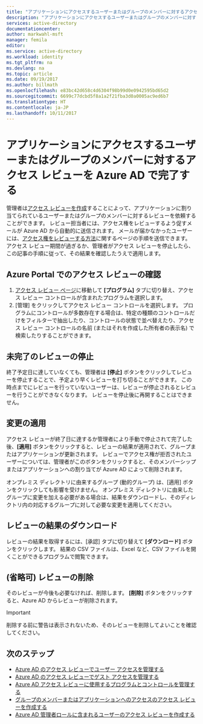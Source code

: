 ```yaml
---
title: "アプリケーションにアクセスするユーザーまたはグループのメンバーに対するアクセス レビューを Azure AD で完了する | Microsoft Docs"
description: "アプリケーションにアクセスするユーザーまたはグループのメンバーに対するアクセス レビューを Azure Active Directory で完了する方法について説明します。"
services: active-directory
documentationcenter: 
author: markwahl-msft
manager: femila
editor: 
ms.service: active-directory
ms.workload: identity
ms.tgt_pltfrm: na
ms.devlang: na
ms.topic: article
ms.date: 09/19/2017
ms.author: billmath
ms.openlocfilehash: e83bc42d658c4d6304f98b99d0e0942595bd65d2
ms.sourcegitcommit: 6699c77dcbd5f8a1a2f21fba3d0a0005ac9ed6b7
ms.translationtype: HT
ms.contentlocale: ja-JP
ms.lasthandoff: 10/11/2017
---
```

# <a name="complete-an-access-review-of-members-of-a-group-or-users-access-to-an-application-in-azure-ad"></a>アプリケーションにアクセスするユーザーまたはグループのメンバーに対するアクセス レビューを Azure AD で完了する

管理者は[アクセス レビューを作成](active-directory-azure-ad-controls-create-access-review.md)することによって、アプリケーションに割り当てられているユーザーまたはグループのメンバーに対するレビューを依頼することができます。 レビュー担当者には、アクセス権をレビューするよう促すメールが Azure AD から自動的に送信されます。 メールが届かなかったユーザーには、[アクセス権をレビューする方法](active-directory-azure-ad-controls-perform-access-review.md)に関するページの手順を送信できます。  アクセス レビュー期間が過ぎるか、管理者がアクセス レビューを停止したら、この記事の手順に従って、その結果を確認したうえで適用します。

## <a name="viewing-an-access-review-in-the-azure-portal"></a>Azure Portal でのアクセス レビューの確認

1. [アクセス レビュー ページ](https://portal.azure.com/#blade/Microsoft_AAD_ERM/DashboardBlade/)に移動して **[プログラム]** タブに切り替え、アクセス レビュー コントロールが含まれたプログラムを選択します。
2. [管理] をクリックしてアクセス レビュー コントロールを選択します。  プログラムにコントロールが多数存在する場合は、特定の種類のコントロールだけをフィルターで抽出したり、コントロールの状態で並べ替えたり、アクセス レビュー コントロールの名前 (またはそれを作成した所有者の表示名) で検索したりすることができます。 

## <a name="stopping-a-review-that-has-not-yet-completed"></a>未完了のレビューの停止

終了予定日に達していなくても、管理者は **[停止]** ボタンをクリックしてレビューを停止することで、予定より早くレビューを打ち切ることができます。  この時点までにレビューを行っていないユーザーは、レビューが停止されるとレビューを行うことができなくなります。 レビューを停止後に再開することはできません。

## <a name="applying-the-changes"></a>変更の適用 

アクセス レビューが終了日に達するか管理者により手動で停止されて完了した後、**[適用]** ボタンをクリックすると、レビューの結果が適用されて、グループまたはアプリケーションが更新されます。 レビューでアクセス権が拒否されたユーザーについては、管理者がこのボタンをクリックすると、そのメンバーシップまたはアプリケーションへの割り当てが Azure AD によって削除されます。 

オンプレミス ディレクトリに由来するグループ (動的グループ) は、[適用] ボタンをクリックしても影響を受けません。  オンプレミス ディレクトリに由来したグループに変更を加える必要がある場合は、結果をダウンロードし、そのディレクトリ内の対応するグループに対して必要な変更を適用してください。

## <a name="downloading-the-results-of-the-review"></a>レビューの結果のダウンロード

レビューの結果を取得するには、[承認] タブに切り替えて **[ダウンロード]** ボタンをクリックします。  結果の CSV ファイルは、Excel など、CSV ファイルを開くことができるプログラムで閲覧できます。

## <a name="optional-deleting-a-review"></a>(省略可) レビューの削除
そのレビューが今後も必要なければ、削除します。 **[削除]** ボタンをクリックすると、Azure AD からレビューが削除されます。

> [!IMPORTANT]
> 削除する前に警告は表示されないため、そのレビューを削除してよいことを確認してください。
> 
> 

## <a name="next-steps"></a>次のステップ

- [Azure AD のアクセス レビューでユーザー アクセスを管理する](active-directory-azure-ad-controls-manage-user-access-with-access-reviews.md)
- [Azure AD のアクセス レビューでゲスト アクセスを管理する](active-directory-azure-ad-controls-manage-guest-access-with-access-reviews.md)
- [Azure AD アクセス レビューに使用するプログラムとコントロールを管理する](active-directory-azure-ad-controls-manage-programs-controls.md)
- [グループのメンバーまたはアプリケーションへのアクセスのアクセス レビューを作成する](active-directory-azure-ad-controls-create-access-review.md)
- [Azure AD 管理者ロールに含まれるユーザーのアクセス レビューを作成する](active-directory-privileged-identity-management-how-to-start-security-review.md)
